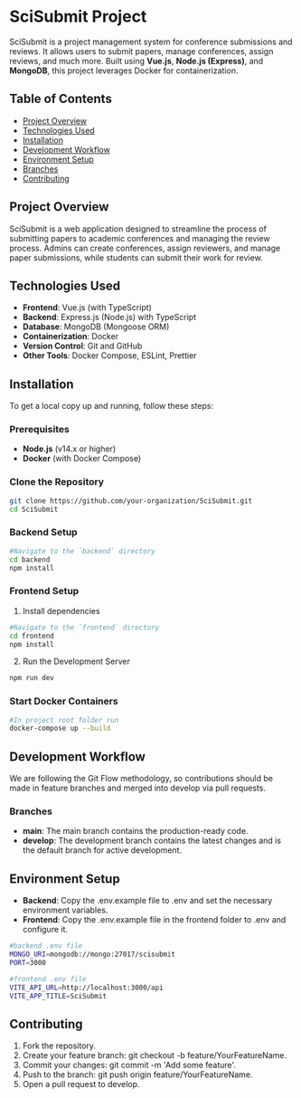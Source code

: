 # SciSubmit Project

SciSubmit is a project management system for conference submissions and reviews. It allows users to submit papers, manage conferences, assign reviews, and much more. Built using **Vue.js**, **Node.js (Express)**, and **MongoDB**, this project leverages Docker for containerization.

## Table of Contents
- [Project Overview](#project-overview)
- [Technologies Used](#technologies-used)
- [Installation](#installation)
- [Development Workflow](#development-workflow)
- [Environment Setup](#environment-setup)
- [Branches](#branches)
- [Contributing](#contributing)

## Project Overview
SciSubmit is a web application designed to streamline the process of submitting papers to academic conferences and managing the review process. Admins can create conferences, assign reviewers, and manage paper submissions, while students can submit their work for review.

## Technologies Used
- **Frontend**: Vue.js (with TypeScript)
- **Backend**: Express.js (Node.js) with TypeScript
- **Database**: MongoDB (Mongoose ORM)
- **Containerization**: Docker
- **Version Control**: Git and GitHub
- **Other Tools**: Docker Compose, ESLint, Prettier

## Installation
To get a local copy up and running, follow these steps:

### Prerequisites
- **Node.js** (v14.x or higher)
- **Docker** (with Docker Compose)

### Clone the Repository
```bash
git clone https://github.com/your-organization/SciSubmit.git
cd SciSubmit
 ```
### Backend Setup
```bash
#Navigate to the `backend` directory
cd backend
npm install
```

### Frontend Setup
1. Install dependencies
```bash
#Navigate to the `frontend` directory
cd frontend
npm install
```
2. Run the Development Server
```bash
npm run dev
```

### Start Docker Containers
```bash
#In project root folder run
docker-compose up --build
```

## Development Workflow
We are following the Git Flow methodology, so contributions should be made in feature branches and merged into develop via pull requests.

### Branches
- **main**: The main branch contains the production-ready code.
- **develop**: The development branch contains the latest changes and is the default branch for active development.

## Environment Setup
- **Backend**: Copy the .env.example file to .env and set the necessary environment variables.
- **Frontend**: Copy the .env.example file in the frontend folder to .env and configure it.

```bash
#backend .env file
MONGO_URI=mongodb://mongo:27017/scisubmit
PORT=3000
```

```bash
#frontend .env file
VITE_API_URL=http://localhost:3000/api
VITE_APP_TITLE=SciSubmit
```

## Contributing
1. Fork the repository.
2. Create your feature branch: git checkout -b feature/YourFeatureName.
3. Commit your changes: git commit -m 'Add some feature'.
4. Push to the branch: git push origin feature/YourFeatureName.
5. Open a pull request to develop.